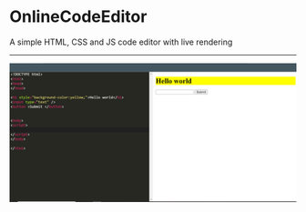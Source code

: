 # OnlineCodeEditor
A simple HTML, CSS and JS code editor with live rendering
<hr>
<img src="https://github.com/Isa1asN/OnlineCodeEditor/blob/main/photo_2023-08-14_11-34-01.jpg?raw=true" />
